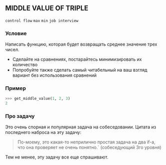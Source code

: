 ## MIDDLE VALUE OF TRIPLE

`control flow` `max` `min` `job interview`

### Условие

Написать функцию, которая будет возвращать среднее значение трех чисел.

* Сделайте на сравнениях, постарайтесь минимизировать их количество
* Попробуйте также сделать самый читабельный на ваш взгляд вариант без использования сравнений

### Пример

```python
>>> get_middle_value(1, 2, 3)
2
```

### Про задачу

Это очень спорная и популярная задача на собеседовании.
Цитата из последнего наброса на эту задачу:

> По-моему, это какая-то неприлично простая задача на два if-а, что она проверяет не очень понятно.` 
> (собеседующий 3го уровня)

Тем не менее, эту задачу все еще спрашивают. 
